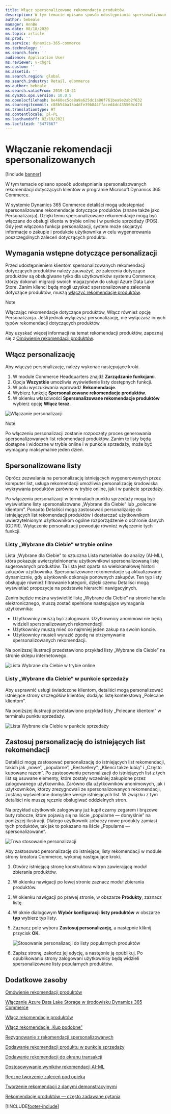 ```yaml
---
title: Włącz spersonalizowane rekomendacje produktów
description: W tym temacie opisano sposób udostępniania spersonalizowanych rekomendacji dotyczących klientów w programie Microsoft Dynamics 365 Commerce.
author: bebeale
manager: AnnBe
ms.date: 08/18/2020
ms.topic: article
ms.prod: ''
ms.service: dynamics-365-commerce
ms.technology: ''
ms.search.form: ''
audience: Application User
ms.reviewer: v-chgri
ms.custom: ''
ms.assetid: ''
ms.search.region: global
ms.search.industry: Retail, eCommerce
ms.author: bebeale
ms.search.validFrom: 2019-10-31
ms.dyn365.ops.version: 10.0.5
ms.openlocfilehash: be460ec5ce8a9a625dc1a80f761bea9e2ab2f632
ms.sourcegitcommit: c88b54ba13a4dfe39b844ffaced4dc435560c47d
ms.translationtype: HT
ms.contentlocale: pl-PL
ms.lasthandoff: 02/19/2021
ms.locfileid: "5477667"
---
```

# <a name="enable-personalized-recommendations"></a>Włączanie rekomendacji spersonalizowanych

[!include [banner](includes/banner.md)]

W tym temacie opisano sposób udostępniania spersonalizowanych rekomendacji dotyczących klientów w programie Microsoft Dynamics 365 Commerce.

W systemie Dynamics 365 Commerce detaliści mogą udostępniać spersonalizowane rekomendacje dotyczące produktów (znane także jako Personalizacja). Dzięki temu spersonalizowane rekomendacje mogą być włączane do obsługi klienta w trybie online i w punkcie sprzedaży (POS). Gdy jest włączona funkcja personalizacji, system może skojarzyć informacje o zakupie i produkcie użytkownika w celu wygenerowania poszczególnych zaleceń dotyczących produktu.

## <a name="personalization-prerequisites"></a>Wymagania wstępne dotyczące personalizacji

Przed udostępnieniem klientom spersonalizowanych rekomendacji dotyczących produktów należy zauważyć, że zalecenia dotyczące produktów są obsługiwane tylko dla użytkowników systemu Commerce, którzy dokonali migracji swoich magazynów do usługi Azure Data Lake Store. Zanim klienci będą mogli uzyskać spersonalizowane zalecenia dotyczące produktów, muszą [włączyć rekomendacje produktów](enable-product-recommendations.md).

> [!NOTE]
> Włączając rekomendacje dotyczące produktów, Włącz również opcję Personalizacja. Jeśli jednak wyłączysz personalizację, nie wyłączasz innych typów rekomendacji dotyczących produktów.

Aby uzyskać więcej informacji na temat rekomendacji produktów, zapoznaj się z [Omówienie rekomendacji produktów](product-recommendations.md).

## <a name="turn-on-personalization"></a>Włącz personalizację

Aby włączyć personalizację, należy wykonać następujące kroki.

1. W module Commerce Headquarters znajdź **Zarządzanie funkcjami**.
1. Opcja **Wszystkie** umożliwia wyświetlenie listy dostępnych funkcji. 
1. W polu wyszukiwania wprowadź **Rekomendacje**.
1. Wybierz funkcję **Spersonalizowane rekomendacje produktów**.
1. W okienku właściwości **Spersonalizowane rekomendacje produktów** wybierz opcję **Włącz teraz**.

![Włączanie personalizacji](./media/FeatureManagement_Personalized.PNG)

> [!NOTE]
> Po włączeniu personalizacji zostanie rozpoczęty proces generowania spersonalizowanych list rekomendacji produktów. Zanim te listy będą dostępne i widoczne w trybie online i w punkcie sprzedaży, może być wymagany maksymalnie jeden dzień.

## <a name="personalized-lists"></a>Spersonalizowane listy

Oprócz zezwalania na personalizację istniejących wygenerowanych przez komputer list, usługa rekomendacji umożliwia personalizację środowiska wykrywania produktów zarówno w trybie online, jak i w punkcie sprzedaży.

Po włączeniu personalizacji w terminalach punktu sprzedaży mogą być wyświetlane listy spersonalizowane „Wybrane dla Ciebie” lub „polecane klientom”. Ponadto Detaliści mogą zastosować personalizację do istniejących list rekomendacji produktów i dostarczać użytkownikom uwierzytelnionym użytkownikom ogólne rozporządzenie o ochronie danych (GDPR). Wyłączenie personalizacji powoduje również wyłączenie tych funkcji.

### <a name="online-picks-for-you-lists"></a>Listy „Wybrane dla Ciebie” w trybie online

Lista „Wybrane dla Ciebie” to sztuczna Lista materiałów do analizy (AI-ML), która pokazuje uwierzytelnionemu użytkownikowi spersonalizowaną listę sugerowanych produktów. Ta lista jest oparta na wielokanałowej historii zakupów użytkownika. Spersonalizowane rekomendacje są aktualizowane dynamicznie, gdy użytkownik dokonuje ponownych zakupów. Ten typ listy obsługuje również filtrowanie kategorii, dzięki czemu Detaliści mogą wyświetlać propozycje na podstawie hierarchii nawigacyjnych.

Zanim będzie można wyświetlić listę „Wybrane dla Ciebie” na stronie handlu elektronicznego, muszą zostać spełnione następujące wymagania użytkownika:

- Użytkownicy muszą być zalogowani. Użytkownicy anonimowi nie będą widzieli spersonalizowanych rekomendacji.
- Użytkownicy muszą mieć co najmniej jeden zakup na swoim koncie.
- Użytkownicy musieli wyrazić zgodę na otrzymywanie spersonalizowanych rekomendacji.

Na poniższej ilustracji przedstawiono przykład listy „Wybrane dla Ciebie” na stronie sklepu internetowego.

![Lista Wybrane dla Ciebie w trybie online](./media/picksforyou.png)

### <a name="recommended-for-customer-lists-at-the-pos"></a>Listy „Wybrane dla Ciebie” w punkcie sprzedaży

Aby usprawnić usługi świadczone klientom, detaliści mogą personalizować istniejące strony szczegółów klientów, dodając listę kontekstową „Polecane klientom”.

Na poniższej ilustracji przedstawiono przykład listy „Polecane klientom” w terminalu punktu sprzedaży.

![Lista Wybrane dla Ciebie w punkcie sprzedaży](./media/picksonpos.png)

## <a name="apply-personalization-to-existing-recommendation-lists"></a>Zastosuj personalizację do istniejących list rekomendacji

Detaliści mogą zastosować personalizację do istniejących list rekomendacji, takich jak „nowe”, „popularne”, „Bestsellery”, „Klienci także lubią” i „Często kupowane razem”. Po zastosowaniu personalizacji do istniejących list z tych list są usuwane elementy, które zostały wcześniej zakupione przez zalogowanego użytkownika. Zarówno dla użytkowników anonimowych, jak i użytkowników, którzy zrezygnowali ze spersonalizowanych rekomendacji, zostaną wyświetlone domyślne wersje istniejących list. W związku z tym detaliści nie muszą ręcznie obsługiwać oddzielnych stron.

Na przykład użytkownik zalogowany już kupił czarny zegarem i brązowe buty robocze, które pojawią się na liście „popularne — domyślnie” na poniższej ilustracji. Dlatego użytkownik zobaczy nowe produkty zamiast tych produktów, tak jak to pokazano na liście „Popularne — spersonalizowane”.

![Trwa stosowanie personalizacji](./media/applypersonalization.png)

Aby zastosować personalizację do istniejącej listy rekomendacji w module strony kreatora Commerce, wykonaj następujące kroki.

1. Otwórz istniejącą stronę konstruktora witryn zawierającą moduł zbierania produktów.
1. W okienku nawigacji po lewej stronie zaznacz moduł zbierania produktów.
1. W okienku nawigacji po prawej stronie, w obszarze **Produkty**, zaznacz listę.
1. W oknie dialogowym **Wybór konfiguracji listy produktów** w obszarze **typ** wybierz typ listy.
1. Zaznacz pole wyboru **Zastosuj personalizację**, a następnie kliknij przycisk **OK**.

    ![Stosowanie personalizacji do listy popularnych produktów](./media/ApplyPersonalizationToTrending.PNG)

1. Zapisz stronę, zakończ jej edycję, a następnie ją opublikuj. Po opublikowaniu strony zalogowani użytkownicy będą widzieli spersonalizowane listy popularnych produktów.

## <a name="additional-resources"></a>Dodatkowe zasoby

[Omówienie rekomendacji produktów](product-recommendations.md)

[Włączanie Azure Data Lake Storage w środowisku Dynamics 365 Commerce](enable-adls-environment.md)

[Włącz rekomendacje produktów](enable-product-recommendations.md)

[Włącz rekomendacje „Kup podobne”](shop-similar-looks.md)

[Rezygnowanie z rekomendacji spersonalizowanych](personalization-gdpr.md)

[Dodawanie rekomendacji produktu w punkcie sprzedaży](product.md)

[Dodawanie rekomendacji do ekranu transakcji](add-recommendations-control-pos-screen.md)

[Dostosowywanie wyników rekomendacji AI-ML](modify-product-recommendation-results.md)

[Ręczne tworzenie zaleceń pod opieką](create-editorial-recommendation-lists.md)

[Tworzenie rekomendacji z danymi demonstracyjnymi](product-recommendations-demo-data.md)

[Rekomendacje produktów — często zadawane pytania](faq-recommendations.md)


[!INCLUDE[footer-include](../includes/footer-banner.md)]
